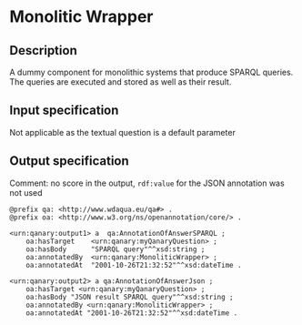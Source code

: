 # Monolitic Wrapper

## Description

A dummy component for monolithic systems that produce SPARQL queries. The queries are executed and stored as well as
their result.

## Input specification

Not applicable as the textual question is a default parameter

## Output specification

Comment: no score in the output, `rdf:value` for the JSON annotation was not used

```ttl
@prefix qa: <http://www.wdaqua.eu/qa#> .
@prefix oa: <http://www.w3.org/ns/openannotation/core/> .

<urn:qanary:output1> a 	qa:AnnotationOfAnswerSPARQL ;
	oa:hasTarget    <urn:qanary:myQanaryQuestion> ;
	oa:hasBody      "SPARQL query"^^xsd:string ;
	oa:annotatedBy  <urn:qanary:MonoliticWrapper> ;
	oa:annotatedAt  "2001-10-26T21:32:52"^^xsd:dateTime .

<urn:qanary:output2> a qa:AnnotationOfAnswerJson ;
    oa:hasTarget <urn:qanary:myQanaryQuestion> ;
    oa:hasBody "JSON result SPARQL query"^^xsd:string ;
    oa:annotatedBy <urn:qanary:MonoliticWrapper> ;
    oa:annotatedAt "2001-10-26T21:32:52"^^xsd:dateTime .
```

